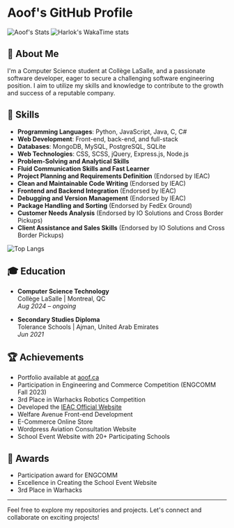 # Aoof's GitHub Profile

![Aoof's Stats](https://github-readme-stats.vercel.app/api?username=aoof&show_icons=true&theme=radical)
![Harlok's WakaTime stats](https://github-readme-stats.vercel.app/api/wakatime?username=aoof)

## 👋 About Me
I'm a Computer Science student at Collège LaSalle, and a passionate software developer, eager to secure a challenging software engineering position. I aim to utilize my skills and knowledge to contribute to the growth and success of a reputable company.

## 🚀 Skills
- **Programming Languages**: Python, JavaScript, Java, C, C#
- **Web Development**: Front-end, back-end, and full-stack
- **Databases**: MongoDB, MySQL, PostgreSQL, SQLite
- **Web Technologies**: CSS, SCSS, jQuery, Express.js, Node.js
- **Problem-Solving and Analytical Skills**
- **Fluid Communication Skills and Fast Learner**
- **Project Planning and Requirements Definition** (Endorsed by IEAC)
- **Clean and Maintainable Code Writing** (Endorsed by IEAC)
- **Frontend and Backend Integration** (Endorsed by IEAC)
- **Debugging and Version Management** (Endorsed by IEAC)
- **Package Handling and Sorting** (Endorsed by FedEx Ground)
- **Customer Needs Analysis** (Endorsed by IO Solutions and Cross Border Pickups)
- **Client Assistance and Sales Skills** (Endorsed by IO Solutions and Cross Border Pickups)

![Top Langs](https://github-readme-stats.vercel.app/api/top-langs/?username=aoof&layout=compact&theme=radical)

## 🎓 Education
- **Computer Science Technology**  
  Collège LaSalle | Montreal, QC  
  *Aug 2024 – ongoing*

- **Secondary Studies Diploma**  
  Tolerance Schools | Ajman, United Arab Emirates  
  *Jun 2021*

## 🏆 Achievements
- Portfolio available at [aoof.ca](https://aoof.ca)
- Participation in Engineering and Commerce Competition (ENGCOMM Fall 2023)
- 3rd Place in Warhacks Robotics Competition
- Developed the [IEAC Official Website](https://ieac.ca)
- Welfare Avenue Front-end Development
- E-Commerce Online Store
- Wordpress Aviation Consultation Website
- School Event Website with 20+ Participating Schools

## 🥇 Awards
- Participation award for ENGCOMM
- Excellence in Creating the School Event Website
- 3rd Place in Warhacks

---

Feel free to explore my repositories and projects. Let's connect and collaborate on exciting projects!
